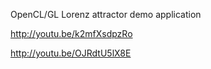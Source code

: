 OpenCL/GL Lorenz attractor demo application

http://youtu.be/k2mfXsdpzRo

http://youtu.be/OJRdtU5lX8E
